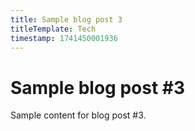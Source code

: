 ```yaml
---
title: Sample blog post 3
titleTemplate: Tech
timestamp: 1741450001936
---
```


# Sample blog post #3

Sample content for blog post #3.